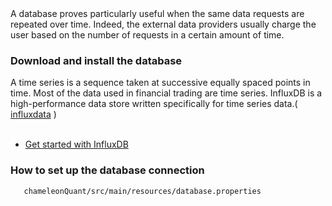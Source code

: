 <!DOCTYPE html>
<html lang="en">
   <head>
      
   </head>

   <body>
   A database proves particularly useful when the same data requests are repeated over time. Indeed, the external data providers usually charge the user based on the number of requests in a certain amount of time. <br />
      <h3>Download and install the database</h3>
   <div>
   A time series is a sequence taken at successive equally spaced points in time. Most of the data used in financial trading are time series.  InfluxDB is a high-performance data store written specifically for time series data.(  <a href="https://www.influxdata.com/">influxdata</a> ) <br /> <br />
       <ul>
         <li><a href="https://docs.influxdata.com/influxdb/v2.0/get-started/?t=Linux">Get started with InfluxDB</a></li>
       </ul> 
      
   </div>
      <h3>How to set up the database connection</h3>
      
   ```
      chameleonQuant/src/main/resources/database.properties
   ```
      
   </body>
</html>
